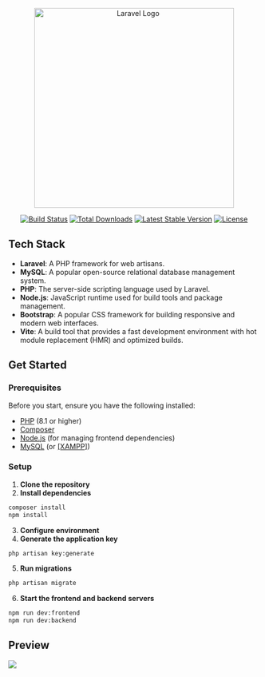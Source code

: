 <p align="center"><a href="https://laravel.com" target="_blank"><img src="https://raw.githubusercontent.com/laravel/art/master/logo-lockup/5%20SVG/2%20CMYK/1%20Full%20Color/laravel-logolockup-cmyk-red.svg" width="400" alt="Laravel Logo"></a></p>

<p align="center">
<a href="https://github.com/laravel/framework/actions"><img src="https://github.com/laravel/framework/workflows/tests/badge.svg" alt="Build Status"></a>
<a href="https://packagist.org/packages/laravel/framework"><img src="https://img.shields.io/packagist/dt/laravel/framework" alt="Total Downloads"></a>
<a href="https://packagist.org/packages/laravel/framework"><img src="https://img.shields.io/packagist/v/laravel/framework" alt="Latest Stable Version"></a>
<a href="https://packagist.org/packages/laravel/framework"><img src="https://img.shields.io/packagist/l/laravel/framework" alt="License"></a>
</p>

## Tech Stack

- **Laravel**: A PHP framework for web artisans.
- **MySQL**: A popular open-source relational database management system.
- **PHP**: The server-side scripting language used by Laravel.
- **Node.js**: JavaScript runtime used for build tools and package management.
- **Bootstrap**: A popular CSS framework for building responsive and modern web interfaces.
- **Vite**: A build tool that provides a fast development environment with hot module replacement (HMR) and optimized builds.

## Get Started

### Prerequisites

Before you start, ensure you have the following installed:

- [PHP](https://www.php.net/manual/en/install.php) (8.1 or higher)
- [Composer](https://getcomposer.org/download/)
- [Node.js](https://nodejs.org/) (for managing frontend dependencies)
- [MySQL](https://dev.mysql.com/downloads/mysql/) (or <a href="https://www.apachefriends.org/index.html">[XAMPP]</a>)

### Setup

1. **Clone the repository**
2. **Install dependencies**
```bash
composer install
npm install
```
3. **Configure environment**
4. **Generate the application key**
```bash
php artisan key:generate
```
5. **Run migrations**
```bash
php artisan migrate
```
6. **Start the frontend and backend servers**
```bash
npm run dev:frontend
npm run dev:backend
```

## Preview
<img src="https://i.imgur.com/dATOKt1.png" />

